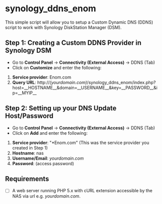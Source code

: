 # synology_ddns_enom

This simple script will allow you to setup a Custom Dynamic DNS (DDNS) script to work with Synology DiskStation Manager (DSM).

Step 1: Creating a Custom DDNS Provider in Synology DSM
-------------------------------------------------------
- Go to **Control Panel** -> **Connectivity (External Access)** -> DDNS (Tab)
- Click on **Customize** and enter the following:

1. **Service provider**: Enom.com
2. **Query URL**: http://*(yourdomain.com)*/synology_ddns_enom/index.php?host=\_\_HOSTNAME\_\_&domain=\_\_USERNAME\_\_&key=\_\_PASSWORD\_\_&ip=\_\_MYIP\_\_

Step 2: Setting up your DNS Update Host/Password
------------------------------------------------
- Go to **Control Panel** -> **Connectivity (External Access)** -> DDNS (Tab)
- Click on **Add** and enter the following:

1. **Service provider**: "\*Enom.com" (This was the service provider you created in Step 1)
2. **Hostname**: nas
3. **Username/Email**: *yourdomain.com*
4. **Password**: (access password)

Requirements
------------
- [ ] A web server running PHP 5.x with cURL extension accessible by the NAS via url e.g. *yourdomain.com*.
